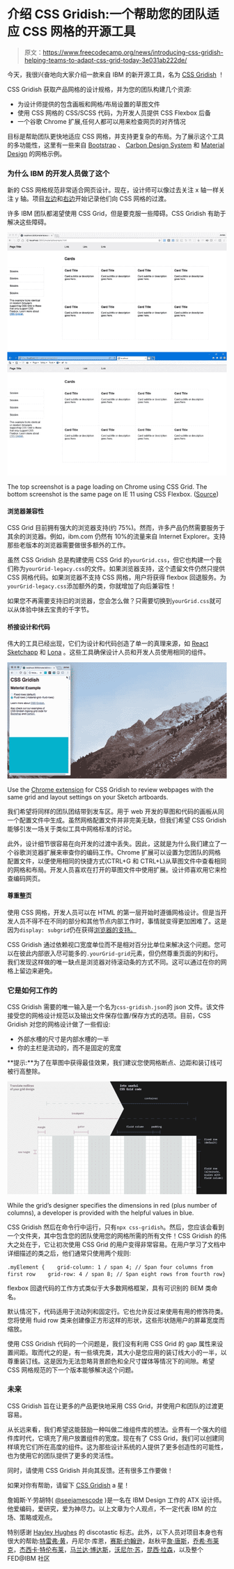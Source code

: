 # 介绍 CSS Gridish:一个帮助您的团队适应 CSS 网格的开源工具

> 原文：<https://www.freecodecamp.org/news/introducing-css-gridish-helping-teams-to-adapt-css-grid-today-3e031ab222de/>

今天，我很兴奋地向大家介绍一款来自 IBM 的新开源工具，名为 [CSS Gridish](https://github.com/ibm/css-gridish) ！

CSS Gridish 获取产品网格的设计规格，并为您的团队构建几个资源:

*   为设计师提供的包含画板和网格/布局设置的草图文件
*   使用 CSS 网格的 CSS/SCSS 代码，为开发人员提供 CSS Flexbox 后备
*   一个谷歌 Chrome 扩展,任何人都可以用来检查网页的对齐情况

目标是帮助团队更快地适应 CSS 网格，并支持更复杂的布局。为了展示这个工具的多功能性，这里有一些来自 [Bootstrap](https://github.com/IBM/css-gridish/tree/master/examples/bootstrap) 、 [Carbon Design System](https://github.com/IBM/css-gridish/tree/master/examples/carbon) 和 [Material Design](https://github.com/IBM/css-gridish/tree/master/examples/material) 的网格示例。

### 为什么 IBM 的开发人员做了这个

新的 CSS 网格规范非常适合网页设计。现在，设计师可以像过去关注 x 轴一样关注 y 轴。项目[左边](https://slack.engineering/rebuilding-slack-com-b124c405c193)和[右边](https://open.nytimes.com/bootstrap-to-css-grid-87b3f5f830e4)开始记录他们向 CSS 网格的过渡。

许多 IBM 团队都渴望使用 CSS Grid，但是要克服一些障碍。CSS Gridish 有助于解决这些障碍。

![Ui9S0UFPRKRi50UBf0pzqBCiscncZK4vZpuA](img/5d396353afc91e4bdd08e99cf99e5b83.png)

The top screenshot is a page loading on Chrome using CSS Grid. The bottom screenshot is the same page on IE 11 using CSS Flexbox. ([Source](https://ibm.github.io/css-gridish/examples/material/example.html))

#### 浏览器兼容性

CSS Grid 目前拥有强大的浏览器支持(约 75%)。然而，许多产品仍然需要服务于其余的浏览器。例如，ibm.com 仍然有 10%的流量来自 Internet Explorer。支持那些老版本的浏览器需要做很多额外的工作。

虽然 CSS Gridish 总是构建使用 CSS Grid 的`yourGrid.css`，但它也构建一个我们称为`yourGrid-legacy.css`的文件。如果浏览器支持，这个遗留文件仍然只提供 CSS 网格代码。如果浏览器不支持 CSS 网格，用户将获得 flexbox 回退服务。为`yourGrid-legacy.css`添加额外的类，你就增加了向后兼容性！

如果您不再需要支持旧的浏览器，您会怎么做？只需要切换到`yourGrid.css`就可以从体验中抹去宝贵的千字节。

#### 桥接设计和代码

伟大的工具已经出现，它们为设计和代码创造了单一的真理来源，如 [React Sketchapp](https://github.com/airbnb/react-sketchapp) 和 [Lona](https://github.com/airbnb/Lona) 。这些工具确保设计人员和开发人员使用相同的组件。

![dvsiIMI7i-5Qk9JyfLXaVKtYOUtPTwxLV-Xc](img/a4b901e83c7ee960d10e3e6678bde72a.png)

Use the [Chrome extension](https://chrome.google.com/webstore/detail/css-gridish/ebhcneoilkamaddhlphlehojpcooobgc) for CSS Gridish to review webpages with the same grid and layout settings on your Sketch artboards.

我们希望将同样的团队团结带到发车区。用于 web 开发的草图和代码的画板从同一个配置文件中生成。虽然网格配置文件并非完美无缺，但我们希望 CSS Gridish 能够引发一场关于类似工具中网格标准的讨论。

此外，设计细节很容易在向开发的过渡中丢失。因此，这就是为什么我们建立了一个谷歌浏览器扩展来审查你的编码工作。Chrome 扩展可以设置为您团队的网格配置文件，以便使用相同的快捷方式(CTRL+G 和 CTRL+L)从草图文件中查看相同的网格和布局。开发人员喜欢在打开的草图文件中使用扩展。设计师喜欢用它来检查编码网页。

#### 尊重整页

使用 CSS 网格，开发人员可以在 HTML 的第一层开始时遵循网格设计。但是当开发人员不得不在不同的部分和其他节点内部工作时，事情就变得更加困难了。这是因为`display: subgrid`仍在获得[浏览器的支持。](https://caniuse.com/#feat=css-display-contents)

CSS Gridish 通过依赖视口宽度单位而不是相对百分比单位来解决这个问题。您可以在彼此内部嵌入尽可能多的`.yourGrid-grid`元素，但仍然尊重页面的列和行。我们发现这样做的唯一缺点是浏览器对待滚动条的方式不同。这可以通过在你的网格上留边来避免。

### 它是如何工作的

CSS Gridish 需要的唯一输入是一个名为`css-gridish.json`的 json 文件。该文件接受您的网格设计规范以及输出文件保存位置/保存方式的选项。目前，CSS Gridish 对您的网格设计做了一些假设:

*   外部水槽的尺寸是内部水槽的一半
*   你的主栏是流动的，而不是固定的宽度

**提示:**为了在草图中获得最佳效果，我们建议您使网格断点、边距和装订线可被行高整除。

![WNtMemAeOorDqjE9u12JyFZu3NVHEMcPK7r8](img/34cc0905dae8533554c439ed520333e7.png)

While the grid’s designer specifies the dimensions in red (plus number of columns), a developer is provided with the helpful values in blue.

CSS Gridish 然后在命令行中运行，只有`npx css-gridish`。然后，您应该会看到一个文件夹，其中包含您的团队使用您的网格所需的所有文件！CSS Gridish 的伟大之处在于，它让初次使用 CSS Grid 的用户变得非常容易。在用户学习了文档中详细描述的类之后，他们通常只使用两个规则:

```
.myElement {    grid-column: 1 / span 4; // Span four columns from first row    grid-row: 4 / span 8; // Span eight rows from fourth row}
```

flexbox 回退代码的工作方式类似于大多数网格框架，具有可识别的 BEM 类命名。

默认情况下，代码适用于流动列和固定行。它也允许反过来使用有用的修饰符类。您将使用 fluid row 类来创建像正方形这样的形状，这些形状随用户的屏幕宽度而缩放。

使用 CSS Gridish 代码的一个问题是，我们没有利用 CSS Grid 的 gap 属性来设置间距。取而代之的是，有一些填充类，其大小是您应用的装订线大小的一半，以尊重装订线。这是因为无法忽略背景颜色和全尺寸媒体等情况下的间隙。希望 CSS 网格规范的下一个版本能够解决这个问题。

### 未来

CSS Gridish 旨在让更多的产品更快地采用 CSS Grid，并使用户和团队的过渡更容易。

从长远来看，我们希望这能鼓励一种叫做二维组件库的想法。业界有一个强大的组件库时代，它填充了用户放置组件的宽度。现在有了 CSS Grid，我们可以创建同样填充它们所在高度的组件。这为那些设计系统的人提供了更多创造性的可能性，也为使用它的团队提供了更多的灵活性。

同时，请使用 CSS Gridish 并向其反馈。还有很多工作要做！

如果对你有帮助，请留下 [CSS Gridish](https://github.com/ibm/css-gridish) a 星！

詹姆斯·Y·劳胡特( [@seejamescode](https://twitter.com/seejamescode) )是一名在 IBM Design 工作的 ATX 设计师。他爱编码，爱研究，爱为神尽力。以上文章为个人观点，不一定代表 IBM 的立场、策略或观点。

特别感谢 [Hayley Hughes](https://twitter.com/hayhughes) 的 discotastic 标志。此外，以下人员对项目本身也有很大的帮助:[特雷弗·黄](https://github.com/electrostaticfleece)，丹尼尔·库恩，[赛斯·约翰逊](https://twitter.com/sethrrr)，赵秋平[詹·唐斯](https://github.com/jendowns)，[乔希·布莱克](https://twitter.com/__joshblack)，[杰西卡·特伦布莱](https://twitter.com/poofichu)，[马兰达·博达斯](https://twitter.com/Maranda_Bodas)，[沃尼尔·苏](http://www.wonilsuh.com/)，[昆西·拉森](https://twitter.com/ossia)，以及整个 FED@IBM 社区